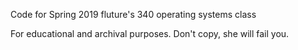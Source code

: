 Code for Spring 2019 fluture's 340 operating systems class

For educational and archival purposes. Don't copy, she will fail you.
